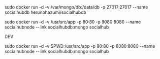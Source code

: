 sudo docker run -d -v /var/mongo/db:/data/db -p 27017:27017 --name socialhubdb  herunohazumi/socialhubdb

sudo docker run -d -v /usr/src/app -p 80:80 -p 8080:8080 --name socialhubnode --link socialhubdb:mongo socialhub




DEV

sudo docker run -d -v $PWD:/usr/src/app -p 80:80 -p 8080:8080 --name socialhubnode --link socialhubdb:mongo socialhub